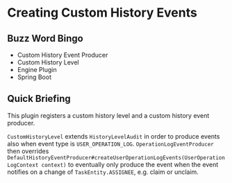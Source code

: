# Creating Custom History Events

## Buzz Word Bingo
- Custom History Event Producer
- Custom History Level
- Engine Plugin
- Spring Boot

## Quick Briefing
This plugin registers a custom history level and a custom history event producer. 

`CustomHistoryLevel` extends `HistoryLevelAudit` in order to produce events also when event type is `USER_OPERATION_LOG`. `OperationLogEventProducer` then overrides `DefaultHistoryEventProducer#createUserOperationLogEvents(UserOperationLogContext context)` to eventually only produce the event when the event notifies on a change of `TaskEntity.ASSIGNEE`, e.g. claim or unclaim. 
